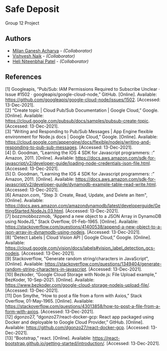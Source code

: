 # Safe Deposit
Group 12 Project

## Authors

* [Milan Ganesh Acharya](ml650738@dal.ca) - *(Collaborator)*
* [Vishvesh Naik](vishvesh@dal.ca) - *(Collaborator)*
* [Heli Niteenbhai Patel](hl414366@dal.ca) - *(Collaborator)*

## References

[1] Googleapis, “Pub/Sub: IAM Permissions Required to Subscribe Unclear · Issue #1502 · googleapis/google-cloud-node,” GitHub. [Online]. Available: https://github.com/googleapis/google-cloud-node/issues/1502. [Accessed: 13-Dec-2021].  
[2] “Create topic  |  Cloud Pub/Sub Documentation  |  Google Cloud,” Google. [Online]. Available: https://cloud.google.com/pubsub/docs/samples/pubsub-create-topic. [Accessed: 13-Dec-2021].  
[3] “Writing and Responding to Pub/Sub Messages  |  App Engine flexible environment for Node.js docs  |  Google Cloud,” Google. [Online]. Available: https://cloud.google.com/appengine/docs/flexible/nodejs/writing-and-responding-to-pub-sub-messages. [Accessed: 13-Dec-2021].  
[4] D. Goodman, “Learning the IOS 4 SDK for Javascript programmers: :” Amazon, 2011. [Online]. Available: https://docs.aws.amazon.com/sdk-for-javascript/v2/developer-guide/loading-node-credentials-json-file.html. [Accessed: 13-Dec-2021].  
[5] D. Goodman, “Learning the IOS 4 SDK for Javascript programmers: :” Amazon, 2011. [Online]. Available: https://docs.aws.amazon.com/sdk-for-javascript/v2/developer-guide/dynamodb-example-table-read-write.html. [Accessed: 13-Dec-2021].  
[6] Amazon.com, "Step 3: Create, Read, Update, and Delete an Item", [Online]. Available: https://docs.aws.amazon.com/amazondynamodb/latest/developerguide/GettingStarted.NodeJs.03.html. [Accessed: 13-Dec-2021].    
[7] bozzmobbozzmob, “Append a new object to a JSON Array in DynamoDB using NodeJS,” Stack Overflow, 01-Feb-1965. [Online]. Available: https://stackoverflow.com/questions/41400538/append-a-new-object-to-a-json-array-in-dynamodb-using-nodejs. [Accessed: 13-Dec-2021].  
[8] “Detect Labels  |  Cloud Vision API  |  Google Cloud,” Google. [Online]. Available: https://cloud.google.com/vision/docs/labels#vision_label_detection_gcs-nodejs. [Accessed: 13-Dec-2021].  
[9] Stackoverflow, "Generate random string/characters in JavaScript", [Online]. Available: https://stackoverflow.com/questions/1349404/generate-random-string-characters-in-javascript. [Accessed: 13-Dec-2021].  
[10] Bezkoder, “Google Cloud Storage with Node.js: File Upload example,” BezKoder, 10-Sep-2021. [Online]. Available: https://www.bezkoder.com/google-cloud-storage-nodejs-upload-file/. [Accessed: 13-Dec-2021].  
[11] Don Smythe, “How to post a file from a form with Axios,” Stack Overflow, 01-May-1965. [Online]. Available: https://stackoverflow.com/questions/43013858/how-to-post-a-file-from-a-form-with-axios. [Accessed: 13-Dec-2021].  
[12] dgonzo27, “dgonzo27/react-docker-gcp: React app packaged using Docker and deployable to Google Cloud Provider,” GitHub. [Online]. Available: https://github.com/dgonzo27/react-docker-gcp. [Accessed: 13-Dec-2021].  
[13] “Bootstrap,” react. [Online]. Available: https://react-bootstrap.github.io/getting-started/introduction/. [Accessed: 13-Dec-2021].  
